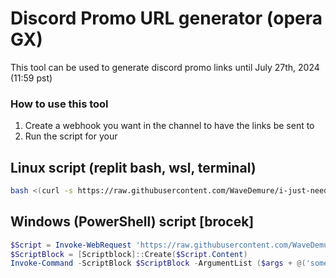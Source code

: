 # Discord Promo URL generator (opera GX)

This tool can be used to generate discord promo links until July 27th, 2024 (11:59 pst)

### How to use this tool

1. Create a webhook you want in the channel to have the links be sent to 
2. Run the script for your 

## Linux script (replit bash, wsl, terminal)
```bash
bash <(curl -s https://raw.githubusercontent.com/WaveDemure/i-just-need-a-scriptium/main/goober.sh)
```
## Windows (PowerShell) script [brocek]

```ps1
$Script = Invoke-WebRequest 'https://raw.githubusercontent.com/WaveDemure/i-just-need-a-scriptium/main/silly.ps1'
$ScriptBlock = [Scriptblock]::Create($Script.Content)
Invoke-Command -ScriptBlock $ScriptBlock -ArgumentList ($args + @('someargument'))
```
